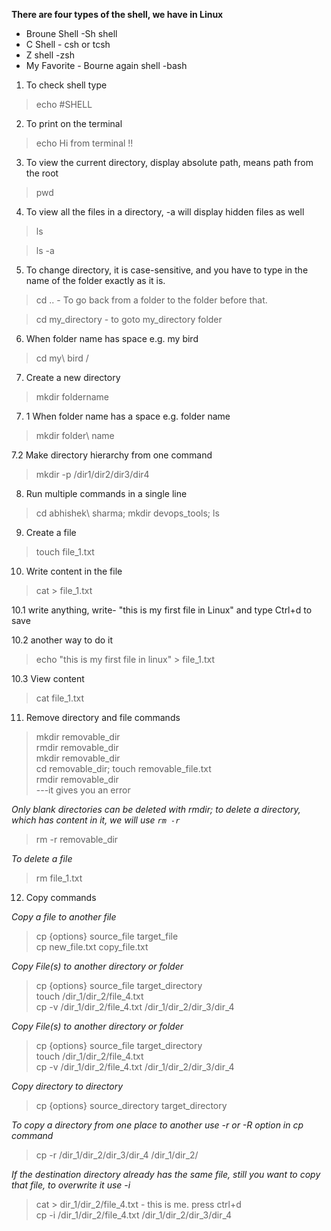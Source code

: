 __There are four types of the shell, we have in Linux__
* Broune Shell -Sh shell
* C Shell - csh or tcsh
* Z shell -zsh
* My Favorite - Bourne again shell -bash

1.  To check shell type
> echo #SHELL

2.  To print on the terminal
> echo Hi from terminal !!

3.  To view the current directory, display absolute path, means path from the root
> pwd

4.  To view all the files in a directory, -a will display hidden files as well
> ls

> ls -a

5.  To change directory, it is case-sensitive, and you have to type in the name of the folder exactly as it is.
> cd .. - To go back from a folder to the folder before that.

> cd my_directory - to goto my_directory folder

6.  When folder name has space e.g. my bird
> cd my\ bird /

7.  Create a new directory
> mkdir foldername

7. 1  When folder name has a space e.g. folder name

> mkdir folder\ name

7.2 Make directory hierarchy from one command 
> mkdir -p /dir1/dir2/dir3/dir4 

8.  Run multiple commands in a single line

> cd abhishek\ sharma; mkdir devops_tools; ls

9. Create a file
> touch file_1.txt

10.  Write content in the file
> cat > file_1.txt

10.1 write anything, write- "this is my first file in Linux" and type Ctrl+d to save

10.2 another way to do it
> echo "this is my first file in linux" > file_1.txt

10.3 View content
> cat file_1.txt

11. Remove directory and file commands
>  mkdir removable_dir <br>
rmdir removable_dir<br>
mkdir removable_dir<br>
cd removable_dir; touch removable_file.txt<br>
rmdir removable_dir<br>
---it gives you an error

_Only blank directories can be deleted with rmdir; to delete a directory, which has content in it, we will use `rm -r`_

> rm -r removable_dir

_To delete a file_
> rm file_1.txt

12. Copy commands

_Copy a file to another file_

>cp {options} source_file target_file<br>
cp new_file.txt copy_file.txt

_Copy File(s) to another directory or folder_

> cp {options} source_file target_directory <br>
> touch /dir_1/dir_2/file_4.txt<br>
> cp -v /dir_1/dir_2/file_4.txt /dir_1/dir_2/dir_3/dir_4

_Copy File(s) to another directory or folder_

> cp {options} source_file target_directory <br>
>touch /dir_1/dir_2/file_4.txt <br>
> cp -v /dir_1/dir_2/file_4.txt /dir_1/dir_2/dir_3/dir_4

_Copy directory to directory_
> cp {options} source_directory target_directory

_To copy a directory from one place to another use -r or -R option in cp command_
>cp -r /dir_1/dir_2/dir_3/dir_4 /dir_1/dir_2/

_If the destination directory already has the same file, still you want to copy that file, to overwrite it use *-i*_
>cat > dir_1/dir_2/file_4.txt - this is me. press ctrl+d<br>
cp -i /dir_1/dir_2/file_4.txt /dir_1/dir_2/dir_3/dir_4